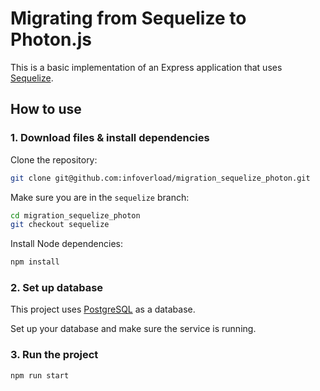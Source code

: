 # Migrating from Sequelize to Photon.js

This is a basic implementation of an Express application that uses [Sequelize](https://sequelize.org).

## How to use

### 1. Download files & install dependencies

Clone the repository:

```sh
git clone git@github.com:infoverload/migration_sequelize_photon.git
```

Make sure you are in the `sequelize` branch:

```sh
cd migration_sequelize_photon
git checkout sequelize
```

Install Node dependencies:

```sh
npm install
```

### 2. Set up database

This project uses [PostgreSQL](https://www.postgresql.org) as a database.

Set up your database and make sure the service is running.


### 3. Run the project

```sh
npm run start
```